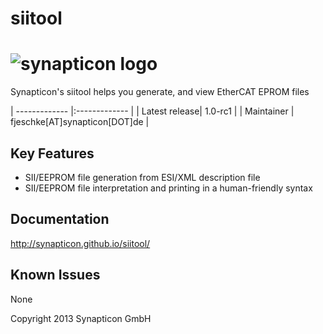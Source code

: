 siitool
============
![synapticon logo](http://forum.synapticon.com/Themes/MinimalistAndEffective_by_SMFSimple/images/logo.png)
============

Synapticon's siitool helps you generate, and view EtherCAT EPROM files



| ------------- |:------------- | 
| Latest release| 1.0-rc1       | 
| Maintainer      | fjeschke[AT]synapticon[DOT]de      | 


Key Features
------------

   * SII/EEPROM file generation from ESI/XML description file
   * SII/EEPROM file interpretation and printing in a human-friendly syntax

Documentation
-------------

http://synapticon.github.io/siitool/


Known Issues
------------

   None

Copyright 2013 Synapticon GmbH

